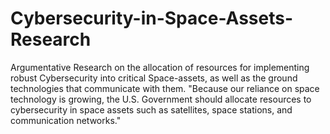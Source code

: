 # Cybersecurity-in-Space-Assets-Research
Argumentative Research on the allocation of resources for implementing robust Cybersecurity into critical Space-assets, as well as the ground technologies that communicate with them.
"Because our reliance on space technology is growing, the U.S. Government should allocate resources to cybersecurity in space assets such as satellites, space stations, and communication networks."
